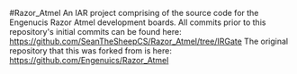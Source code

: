 #Razor_Atmel
An IAR project comprising of the source code for the Engenucis Razor Atmel development boards.
All commits prior to this repository's initial commits can be found here: https://github.com/SeanTheSheepCS/Razor_Atmel/tree/IRGate The original repository that this was forked from is here: https://github.com/Engenuics/Razor_Atmel
